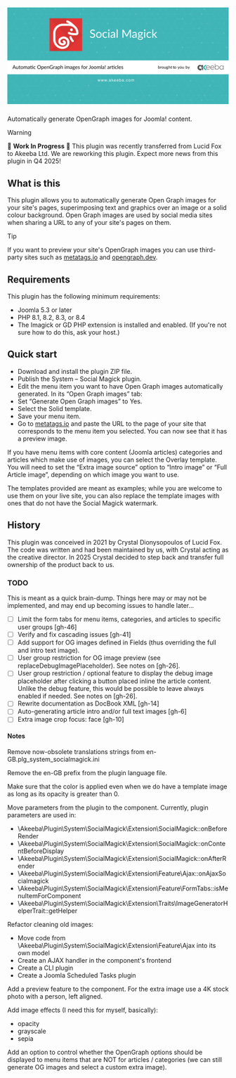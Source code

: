 # ![Social Magick](https://github.com/akeeba/social-magick/blob/main/assets/banner/banner.png?raw=true)

Automatically generate OpenGraph images for Joomla! content.

> [!WARNING]  
> 🚧 **Work In Progress** 🚧 This plugin was recently transferred from Lucid Fox to Akeeba Ltd. We are reworking this plugin. Expect more news from this plugin in Q4 2025! 

## What is this

This plugin allows you to automatically generate Open Graph images for your site's pages, superimposing text and graphics over an image or a solid colour background. Open Graph images are used by social media sites when sharing a URL to any of your site's pages on them.

> [!TIP]
> If you want to preview your site's OpenGraph images you can use third-party sites such as [metatags.io](https://metatags.io/) and [opengraph.dev](https://opengraph.dev/).

## Requirements

This plugin has the following minimum requirements:

* Joomla 5.3 or later
* PHP 8.1, 8.2, 8.3, or 8.4
* The Imagick or GD PHP extension is installed and enabled. (If you're not sure how to do this, ask your host.)

## Quick start

* Download and install the plugin ZIP file.
* Publish the System – Social Magick plugin.
* Edit the menu item you want to have Open Graph images automatically generated. In its “Open Graph images” tab:
* Set “Generate Open Graph images” to Yes.
* Select the Solid template.
* Save your menu item.
* Go to [metatags.io](https://metatags.io/) and paste the URL to the page of your site that corresponds to the menu item you selected. You can now see that it has a preview image.

If you have menu items with core content (Joomla articles) categories and articles which make use of images, you can select the Overlay template. You will need to set the “Extra image source” option to “Intro image” or “Full Article image”, depending on which image you want to use.

The templates provided are meant as examples; while you are welcome to use them on your live site, you can also replace the template images with ones that do not have the Social Magick watermark.

## History

This plugin was conceived in 2021 by Crystal Dionysopoulos of Lucid Fox. The code was written and had been maintained by us, with Crystal acting as the creative director. In 2025 Crystal decided to step back and transfer full ownership of the product back to us.

### TODO

This is meant as a quick brain-dump. Things here may or may not be implemented, and may end up becoming issues to handle later...

* [ ] Limit the form tabs for menu items, categories, and articles to specific user groups [gh-46]
* [ ] Verify and fix cascading issues [gh-41]
* [ ] Add support for OG images defined in Fields (thus overriding the full and intro text image).
* [ ] User group restriction for OG image preview (see replaceDebugImagePlaceholder). See notes on [gh-26].
* [ ] User group restriction / optional feature to display the debug image placeholder after clicking a button placed inline the article content. Unlike the debug feature, this would be possible to leave always enabled if needed. See notes on [gh-26].
* [ ] Rewrite documentation as DocBook XML [gh-14]
* [ ] Auto-generating article intro and/or full text images [gh-6]
* [ ] Extra image crop focus: face [gh-10]

#### Notes

Remove now-obsolete translations strings from en-GB.plg_system_socialmagick.ini

Remove the en-GB prefix from the plugin language file.

Make sure that the color is applied even when we do have a template image as long as its opacity is greater than 0.

Move parameters from the plugin to the component. Currently, plugin parameters are used in:

* \Akeeba\Plugin\System\SocialMagick\Extension\SocialMagick::onBeforeRender
* \Akeeba\Plugin\System\SocialMagick\Extension\SocialMagick::onContentBeforeDisplay
* \Akeeba\Plugin\System\SocialMagick\Extension\SocialMagick::onAfterRender
* \Akeeba\Plugin\System\SocialMagick\Extension\Feature\Ajax::onAjaxSocialmagick
* \Akeeba\Plugin\System\SocialMagick\Extension\Feature\FormTabs::isMenuItemForComponent
* \Akeeba\Plugin\System\SocialMagick\Extension\Traits\ImageGeneratorHelperTrait::getHelper

Refactor cleaning old images:
* Move code from \Akeeba\Plugin\System\SocialMagick\Extension\Feature\Ajax into its own model
* Create an AJAX handler in the component's frontend
* Create a CLI plugin
* Create a Joomla Scheduled Tasks plugin

Add a preview feature to the component. For the extra image use a 4K stock photo with a person, left aligned. 

Add image effects (I need this for myself, basically):
* opacity
* grayscale
* sepia

Add an option to control whether the OpenGraph options should be displayed to menu items that are NOT for articles / categories (we can still generate OG images and select a custom extra image).